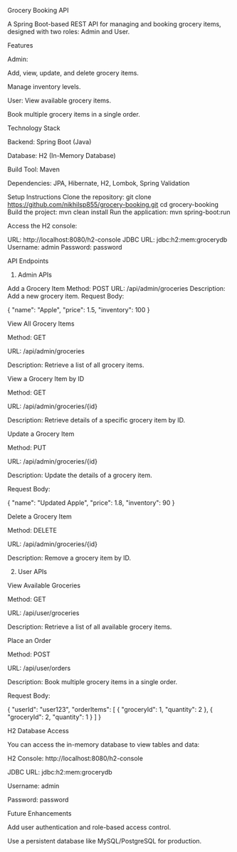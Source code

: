 Grocery Booking API

A Spring Boot-based REST API for managing and booking grocery items, designed with two roles: Admin and User.

Features

Admin:

Add, view, update, and delete grocery items.

Manage inventory levels.

User:
View available grocery items.

Book multiple grocery items in a single order.

Technology Stack

Backend: Spring Boot (Java)

Database: H2 (In-Memory Database)

Build Tool: Maven

Dependencies: JPA, Hibernate, H2, Lombok, Spring Validation

Setup Instructions
Clone the repository:
git clone https://github.com/nikhilsp855/grocery-booking.git
cd grocery-booking
Build the project: mvn clean install
Run the application: mvn spring-boot:run

Access the H2 console:

URL: http://localhost:8080/h2-console
JDBC URL: jdbc:h2:mem:grocerydb
Username: admin
Password: password

API Endpoints
1. Admin APIs

Add a Grocery Item
Method: POST
URL: /api/admin/groceries
Description: Add a new grocery item.
Request Body:

{
  "name": "Apple",
  "price": 1.5,
  "inventory": 100
}

View All Grocery Items

Method: GET

URL: /api/admin/groceries

Description: Retrieve a list of all grocery items.

View a Grocery Item by ID

Method: GET

URL: /api/admin/groceries/{id}

Description: Retrieve details of a specific grocery item by ID.


Update a Grocery Item

Method: PUT

URL: /api/admin/groceries/{id}

Description: Update the details of a grocery item.

Request Body:

{
  "name": "Updated Apple",
  "price": 1.8,
  "inventory": 90
}


Delete a Grocery Item

Method: DELETE

URL: /api/admin/groceries/{id}

Description: Remove a grocery item by ID.


2. User APIs

View Available Groceries

Method: GET

URL: /api/user/groceries

Description: Retrieve a list of all available grocery items.


Place an Order

Method: POST

URL: /api/user/orders

Description: Book multiple grocery items in a single order.

Request Body:

{
  "userId": "user123",
  "orderItems": [
    {
      "groceryId": 1,
      "quantity": 2
    },
    {
      "groceryId": 2,
      "quantity": 1
    }
  ]
}


H2 Database Access

You can access the in-memory database to view tables and data:

H2 Console: http://localhost:8080/h2-console

JDBC URL: jdbc:h2:mem:grocerydb

Username: admin

Password: password


Future Enhancements

Add user authentication and role-based access control.

Use a persistent database like MySQL/PostgreSQL for production.
